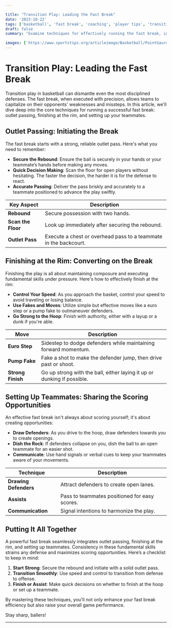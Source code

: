```yaml
---

title: "Transition Play: Leading the Fast Break"
date: '2023-10-22'
tags: ['basketball', 'fast break', 'coaching', 'player tips', 'transition play', 'outlet passing', 'finishing', 'teammates', 'skills']
draft: false
summary: "Examine techniques for effectively running the fast break, including outlet passing, finishing at the rim, and setting up teammates for optimal scoring opportunities."

images: ['https://www.sportstips.org/articleimage/Basketball/PointGaurd/transition_play_leading_the_fast_break.webp']
---
```


# Transition Play: Leading the Fast Break

Transition play in basketball can dismantle even the most disciplined defenses. The fast break, when executed with precision, allows teams to capitalize on their opponents' weaknesses and missteps. In this article, we'll dive deep into the core techniques for running a successful fast break: outlet passing, finishing at the rim, and setting up your teammates.

## Outlet Passing: Initiating the Break

The fast break starts with a strong, reliable outlet pass. Here's what you need to remember:

- **Secure the Rebound**: Ensure the ball is securely in your hands or your teammate’s hands before making any moves.
- **Quick Decision Making**: Scan the floor for open players without hesitating. The faster the decision, the harder it is for the defense to react.
- **Accurate Passing**: Deliver the pass briskly and accurately to a teammate positioned to advance the play swiftly.

| Key Aspect             | Description                                                    |
|------------------------|----------------------------------------------------------------|
| **Rebound**            | Secure possession with two hands.                             |
| **Scan the Floor**     | Look up immediately after securing the rebound.                |
| **Outlet Pass**        | Execute a chest or overhead pass to a teammate in the backcourt.|

## Finishing at the Rim: Converting on the Break

Finishing the play is all about maintaining composure and executing fundamental skills under pressure. Here's how to effectively finish at the rim:

- **Control Your Speed**: As you approach the basket, control your speed to avoid traveling or losing balance.
- **Use Fakes and Moves**: Utilize simple but effective moves like a euro step or a pump fake to outmaneuver defenders.
- **Go Strong to the Hoop**: Finish with authority, either with a layup or a dunk if you're able.

| Move                | Description                                                                  |
|---------------------|------------------------------------------------------------------------------|
| **Euro Step**       | Sidestep to dodge defenders while maintaining forward momentum.             |
| **Pump Fake**       | Fake a shot to make the defender jump, then drive past or shoot.             |
| **Strong Finish**   | Go up strong with the ball, either laying it up or dunking if possible.      |

## Setting Up Teammates: Sharing the Scoring Opportunities

An effective fast break isn't always about scoring yourself; it's about creating opportunities:

- **Draw Defenders**: As you drive to the hoop, draw defenders towards you to create openings.
- **Dish the Rock**: If defenders collapse on you, dish the ball to an open teammate for an easier shot.
- **Communicate**: Use hand signals or verbal cues to keep your teammates aware of your movements.

| Technique                | Description                                     |
|--------------------------|-------------------------------------------------|
| **Drawing Defenders**    | Attract defenders to create open lanes.         |
| **Assists**              | Pass to teammates positioned for easy scores.   |
| **Communication**        | Signal intentions to harmonize the play.        |

## Putting It All Together

A powerful fast break seamlessly integrates outlet passing, finishing at the rim, and setting up teammates. Consistency in these fundamental skills strains any defense and maximizes scoring opportunities. Here’s a checklist to keep in mind:

1. **Start Strong**: Secure the rebound and initiate with a solid outlet pass.
2. **Transition Smoothly**: Use speed and control to transition from defense to offense.
3. **Finish or Assist**: Make quick decisions on whether to finish at the hoop or set up a teammate.

By mastering these techniques, you'll not only enhance your fast break efficiency but also raise your overall game performance.

Stay sharp, ballers!

---
